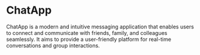 # ChatApp
ChatApp is a modern and intuitive messaging application that enables users to connect and communicate with friends, family, and colleagues seamlessly. It aims to provide a user-friendly platform for real-time conversations and group interactions.
